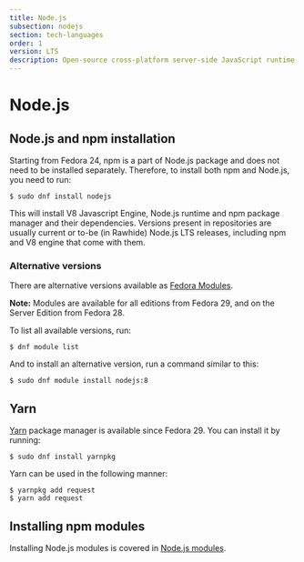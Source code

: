 ```yaml
---
title: Node.js
subsection: nodejs
section: tech-languages
order: 1
version: LTS
description: Open-source cross-platform server-side JavaScript runtime environment.
---
```


# Node.js

## Node.js and npm installation

Starting from Fedora 24, npm is a part of Node.js package and does not need to be installed separately. Therefore, to install both npm and Node.js, you need to run:

```
$ sudo dnf install nodejs
```

This will install V8 Javascript Engine, Node.js runtime and npm package manager and their dependencies. Versions present in repositories are usually current or to-be (in Rawhide) Node.js LTS releases, including npm and V8 engine that come with them.

### Alternative versions

There are alternative versions available as [Fedora Modules](https://docs.fedoraproject.org/en-US/modularity/using-modules/). 

**Note:** Modules are available for all editions from Fedora 29, and on the Server Edition from Fedora 28.

To list all available versions, run:

```
$ dnf module list
```

And to install an alternative version, run a command similar to this:

```
$ sudo dnf module install nodejs:8
```

## Yarn

[Yarn](https://yarnpkg.com/en/) package manager is available since Fedora 29. You can install it by running:

```
$ sudo dnf install yarnpkg
```

Yarn can be used in the following manner:

```
$ yarnpkg add request
$ yarn add request
```

## Installing npm modules

Installing Node.js modules is covered in [Node.js modules](/tech/languages/nodejs/modules.html).
